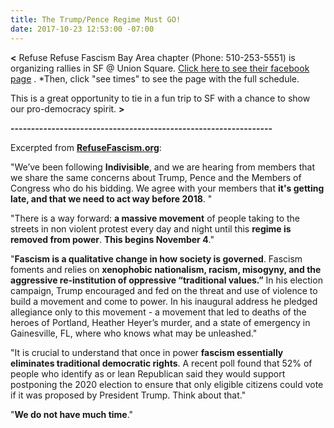 ```yaml
---
title: The Trump/Pence Regime Must GO!
date: 2017-10-23 12:53:00 -07:00
---
```


**<**   Refuse Refuse Fascism Bay Area chapter (Phone: 510-253-5551) is organizing rallies in SF @ Union Square.
[Click here to see their facebook page](https://www.facebook.com/events/130152454303756/) .  *Then, click "see times" to see the page with the full schedule.

This is a great opportunity to tie in a fun trip to SF with a chance to show our pro-democracy spirit.   **>**

**----------------------------------------------------------------**

Excerpted from [**RefuseFascism.org**](https://refusefascism.org/):

"We’ve been following **Indivisible**, and we are hearing from members that we share the same concerns about Trump, Pence and the Members of Congress who do his bidding.  We agree with your members that **it's getting late, and that we need to act way before 2018**. "

"There is a way forward: **a massive movement** of people taking to the streets in non violent protest every day and night until this **regime is removed from power**. **This begins November 4**."

"**Fascism is a qualitative change in how society is governed**. Fascism foments and relies on **xenophobic nationalism, racism, misogyny, and the aggressive re-institution of oppressive “traditional values.”**  In his election campaign, Trump encouraged and fed on the threat and use of violence to build a movement and come to power. In his inaugural address he pledged allegiance only to this movement - a movement that led to deaths of the heroes of Portland, Heather Heyer’s murder, and a state of emergency in Gainesville, FL, where who knows what may be unleashed."

"It is crucial to understand that once in power **fascism essentially eliminates traditional democratic rights**. A recent poll found that 52% of people who identify as or lean Republican said they would support postponing the 2020 election to ensure that only eligible citizens could vote if it was proposed by President Trump. Think about that."

"**We do not have much time**."

  

